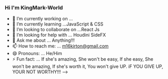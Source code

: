 ### Hi I'm KingMark-World 


- 🔭 I’m currently working on ... 
- 🌱 I’m currently learning ...JavaScript & CSS
- 👯 I’m looking to collaborate on ...React Js
- 🤔 I’m looking for help with ... Houdini SideFX
- 💬 Ask me about ... Anything!!!
- 📫 How to reach me: ... m16kirton@gmail.com  
- 😄 Pronouns: ... He/Him
- ⚡ Fun fact: ... If she's amazing, She won't be easy, If she easy, She won't be amazing, If she's worth it, You won't give UP. iF YOU GIVE UP, YOUR NOT WORTHY!!!
-->
